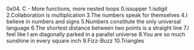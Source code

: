 0x04. C - More functions, more nested loops
0.issupper
1.isdigit
2.Collaboration is multiplication
3.The numbers speak for themselves
4.I believe in numbers and signs
5.Numbers constitute the only universal language
6.The shortest distance between two points is a straight line
7.I feel like I am diagonally parked in a parallel universe
8.You are so much sunshine in every square inch
9.Fizz-Buzz
10.Triangles

